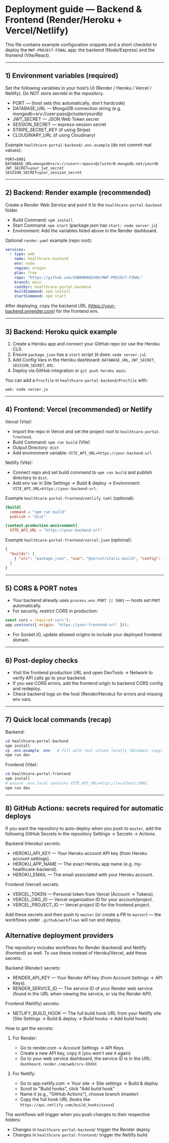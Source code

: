 # Deployment guide — Backend & Frontend (Render/Heroku + Vercel/Netlify)

This file contains example configuration snippets and a short checklist to deploy the `MWT-PROJECT-FINAL` app: the backend (Node/Express) and the frontend (Vite/React).

---

## 1) Environment variables (required)
Set the following variables in your host’s UI (Render / Heroku / Vercel / Netlify). Do NOT store secrets in the repository.

- PORT — (host sets this automatically, don't hardcode)
- DATABASE_URL — MongoDB connection string (e.g. mongodb+srv://user:pass@cluster/yourdb)
- JWT_SECRET — JSON Web Token secret
- SESSION_SECRET — express-session secret
- STRIPE_SECRET_KEY (if using Stripe)
- CLOUDINARY_URL (if using Cloudinary)

Example `healthcare-portal-backend/.env.example` (do not commit real values):

```
PORT=5001
DATABASE_URL=mongodb+srv://<user>:<pass>@cluster0.mongodb.net/yourdb
JWT_SECRET=your_jwt_secret
SESSION_SECRET=your_session_secret
```

---

## 2) Backend: Render example (recommended)

Create a Render Web Service and point it to the `healthcare-portal-backend` folder.

- Build Command: `npm install`
- Start Command: `npm start` (package.json has `start: node server.js`)
- Environment: Add the variables listed above in the Render dashboard.

Optional `render.yaml` example (repo root):

```yaml
services:
  - type: web
    name: healthcare-backend
    env: node
    region: oregon
    plan: free
    repo: "https://github.com/SUBRAMANI408/MWT-PROJECT-FINAL"
    branch: main
    rootDir: healthcare-portal-backend
    buildCommand: npm install
    startCommand: npm start
```

After deploying, copy the backend URL (https://your-backend.onrender.com) for the frontend env.

---

## 3) Backend: Heroku quick example

1. Create a Heroku app and connect your GitHub repo (or use the Heroku CLI).
2. Ensure `package.json` has a `start` script (it does: `node server.js`).
3. Add Config Vars in the Heroku dashboard: `DATABASE_URL`, `JWT_SECRET`, `SESSION_SECRET`, etc.
4. Deploy via GitHub integration or `git push heroku main`.

You can add a `Procfile` in `healthcare-portal-backend/Procfile` with:

```
web: node server.js
```

---

## 4) Frontend: Vercel (recommended) or Netlify

Vercel (Vite):

- Import the repo in Vercel and set the project root to `healthcare-portal-frontend`.
- Build Command: `npm run build` (Vite)
- Output Directory: `dist`
- Add environment variable: `VITE_API_URL=https://your-backend-url`

Netlify (Vite):

- Connect repo and set build command to `npm run build` and publish directory to `dist`.
- Add env var in Site Settings → Build & deploy → Environment: `VITE_API_URL=https://your-backend-url`.

Example `healthcare-portal-frontend/netlify.toml` (optional):

```toml
[build]
  command = "npm run build"
  publish = "dist"

[context.production.environment]
  VITE_API_URL = "https://your-backend-url"
```

Example `healthcare-portal-frontend/vercel.json` (optional):

```json
{
  "builds": [
    { "src": "package.json", "use": "@vercel/static-build", "config": { "distDir": "dist" } }
  ]
}
```

---

## 5) CORS & PORT notes

- Your backend already uses `process.env.PORT || 5001` — hosts set `PORT` automatically.
- For security, restrict CORS in production:

```js
const cors = require('cors');
app.use(cors({ origin: 'https://your-frontend-url' }));
```

- For Socket.IO, update allowed origins to include your deployed frontend domain.

---

## 6) Post-deploy checks

- Visit the frontend production URL and open DevTools → Network to verify API calls go to your backend.
- If you see CORS errors, add the frontend origin to backend CORS config and redeploy.
- Check backend logs on the host (Render/Heroku) for errors and missing env vars.

---

## 7) Quick local commands (recap)

Backend:

```powershell
cd healthcare-portal-backend
npm install
cp .env.example .env   # fill with real values locally (Windows: copy)
npm run dev
```

Frontend (Vite):

```powershell
cd healthcare-portal-frontend
npm install
# ensure .env.local contains VITE_API_URL=http://localhost:5001
npm run dev
```

---

## 8) GitHub Actions: secrets required for automatic deploys

If you want the repository to auto-deploy when you push to `master`, add the following GitHub Secrets in the repository Settings → Secrets → Actions.

Backend (Heroku) secrets:
- HEROKU_API_KEY — Your Heroku account API key (from Heroku account settings).
- HEROKU_APP_NAME — The exact Heroku app name (e.g. my-healthcare-backend).
- HEROKU_EMAIL — The email associated with your Heroku account.

Frontend (Vercel) secrets:
- VERCEL_TOKEN — Personal token from Vercel (Account → Tokens).
- VERCEL_ORG_ID — Vercel organization ID for your account/project.
- VERCEL_PROJECT_ID — Vercel project ID for the frontend project.

Add these secrets and then push to `master` (or create a PR to `master`) — the workflows under `.github/workflows` will run and deploy.

## Alternative deployment providers

The repository includes workflows for Render (backend) and Netlify (frontend) as well. To use these instead of Heroku/Vercel, add these secrets:

Backend (Render) secrets:
- RENDER_API_KEY — Your Render API key (from Account Settings → API Keys).
- RENDER_SERVICE_ID — The service ID of your Render web service (found in the URL when viewing the service, or via the Render API).

Frontend (Netlify) secrets:
- NETLIFY_BUILD_HOOK — The full build hook URL from your Netlify site (Site Settings → Build & deploy → Build hooks → Add build hook).

How to get the secrets:
1. For Render:
   - Go to render.com → Account Settings → API Keys
   - Create a new API key, copy it (you won't see it again)
   - Go to your web service dashboard, the service ID is in the URL: `dashboard.render.com/web/srv-XXXXX`

2. For Netlify:
   - Go to app.netlify.com → Your site → Site settings → Build & deploy
   - Scroll to "Build hooks", click "Add build hook"
   - Name it (e.g., "GitHub Actions"), choose branch (master)
   - Copy the full hook URL (looks like `https://api.netlify.com/build_hooks/xxxxx`)

The workflows will trigger when you push changes to their respective folders:
- Changes in `healthcare-portal-backend/` trigger the Render deploy
- Changes in `healthcare-portal-frontend/` trigger the Netlify build
